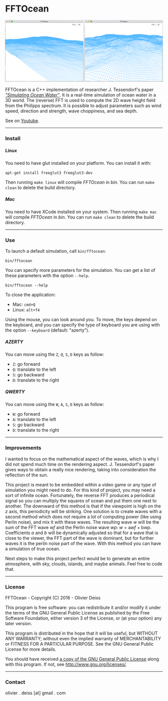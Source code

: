 # FFTOcean

![Screenshot](media/Screenshot.png)

FFTOcean is a C++ implementation of researcher J. Tessendorf's paper [*"Simulating Ocean Water"*](http://graphics.ucsd.edu/courses/rendering/2005/jdewall/tessendorf.pdf). It is a real-time simulation of ocean water in a 3D world. The (reverse) FFT is used to compute the 2D wave height field from the Philipps spectrum. It is possible to adjust parameters such as wind speed, direction and strength, wave choppiness, and sea depth.

See on [Youtube](http://youtu.be/JSNyfPAvYbg).

***

### Install

##### Linux

You need to have glut installed on your platform. You can install it with:

	apt-get install freeglut3 freeglut3-dev

Then running `make linux` will compile *FFTOcean* in *bin*. You can run `make clean` to delete the build directory.

##### Mac

You need to have XCode installed on your system. Then running `make mac` will compile *FFTOcean* in *bin*. You can run `make clean` to delete the build directory.

***

### Use

To launch a default simulation, call `bin/fftocean`:

    bin/fftocean
    
You can specify more parameters for the simulation. You can get a list of these parameters with the option `--help`.

    bin/fftocean --help

To close the application:
* Mac: `cmd+Q`
* Linux: `alt+f4`

Using the mouse, you can look around you. To move, the keys depend on the keyboard, and you can specify the type of keyboard you are using with the option `--keyboard` (default: "azerty").

##### AZERTY

You can move using the `Z`, `Q`, `S`, `D` keys as follow:

* `Z`: go forward
* `Q`: translate to the left
* `S`: go backward
* `D`: translate to the right

##### QWERTY

You can move using the `W`, `A`, `S`, `D` keys as follow:

* `W`: go forward
* `A`: translate to the left
* `S`: go backward
* `D`: translate to the right 

***

### Improvements

I wanted to focus on the mathematical aspect of the waves, which is why I did not spend much time on the rendering aspect. J. Tessendorf's paper gives ways to obtain a really nice rendering, taking into consideration the reflection of the sun. 

This project is meant to be embedded within a video game or any type of simulation you might need to do. For this kind of project, you may need a sort of infinite ocean. Fortunately, the reverse FFT produces a periodical signal so you can multiply the squares of ocean and put them one next to another. The downward of this method is that if the viewpoint is high on the *z* axis, this periodicity will be striking. One solution is to create waves with a second method which does not require a lot of computing power (like using Perlin noise), and mix it with these waves. The resulting wave *w* will be the sum of the FFT wave *wf* and the Perlin noise wave *wp*: *w* = a*wf* + b*wp*. Coefficients *a* and *b* will be dynamically adjusted so that for a wave that is close to the viewer, the FFT part of the wave is dominant, but for further waves it is the perlin noise part of the wave. With this method you can have a simulation of true ocean.

Next steps to make this project perfect would be to generate an entire atmosphere, with sky, clouds, islands, and maybe animals. Feel free to code that.

***

### License

FFTOcean - Copyright (C) 2016 -  Olivier Deiss

This program is free software: you can redistribute it and/or modify
it under the terms of the GNU General Public License as published by
the Free Software Foundation, either version 3 of the License, or
(at your option) any later version.

This program is distributed in the hope that it will be useful,
but WITHOUT ANY WARRANTY; without even the implied warranty of
MERCHANTABILITY or FITNESS FOR A PARTICULAR PURPOSE.  See the
GNU General Public License for more details.

You should have received [a copy of the GNU General Public License](COPYING)
along with this program. If not, see <http://www.gnu.org/licenses/>.

***

### Contact

olivier . deiss [at] gmail . com

